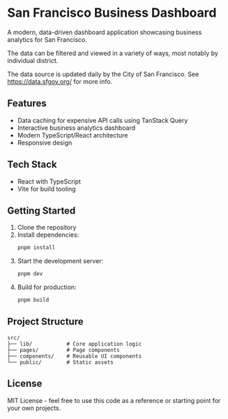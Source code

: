# San Francisco Business Dashboard

A modern, data-driven dashboard application showcasing business analytics for San Francisco.

The data can be filtered and viewed in a variety of ways, most notably by individual district. 

The data source is updated daily by the City of San Francisco. See https://data.sfgov.org/ for more info. 

## Features

- Data caching for expensive API calls using TanStack Query
- Interactive business analytics dashboard
- Modern TypeScript/React architecture
- Responsive design

## Tech Stack

- React with TypeScript
- Vite for build tooling

## Getting Started

1. Clone the repository
2. Install dependencies:
   ```bash
   pnpm install
   ```
3. Start the development server:
   ```bash
   pnpm dev
   ```
4. Build for production:
   ```bash
   pnpm build
   ```

## Project Structure

```
src/
├── lib/           # Core application logic
├── pages/         # Page components
├── components/    # Reusable UI components
└── public/        # Static assets
```

## License

MIT License - feel free to use this code as a reference or starting point for your own projects.
